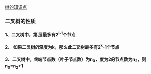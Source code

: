 [树的知识点](http://data.biancheng.net/view/23.html)


### 二叉树的性质
#### 1、二叉树中，第i层最多有2<sup>i-1</sup>个节点

#### 2、 如果二叉树的深度为k，那么此二叉树最多有2<sup>k</sup>-1个节点

#### 3、二叉树中，终端节点数（叶子节点数）为n<sub>0</sub>，度为2的节点数为n<sub>2</sub>，则n<sub>0</sub>=n<sub>2</sub>+1

